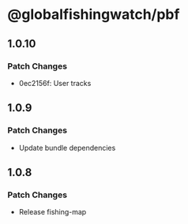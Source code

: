 # @globalfishingwatch/pbf

## 1.0.10

### Patch Changes

- 0ec2156f: User tracks

## 1.0.9

### Patch Changes

- Update bundle dependencies

## 1.0.8

### Patch Changes

- Release fishing-map
